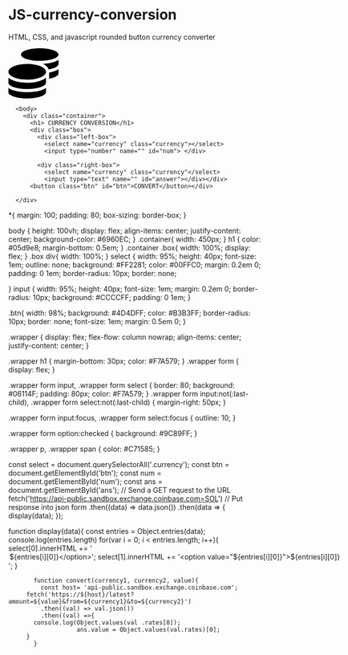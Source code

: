 # JS-currency-conversion
HTML, CSS, and javascript rounded button currency converter 


<!DOCTYPE html>
<html lang="en">
    <head>
      <title>CHOOSE CURRENCY TO CONVERT</title>
      <link rel="stylesheet" href="style.css">
      <script src="currency.js"></script>
      <svg viewBox="0 0 512 512" width="100" title="coins">
  <path d="M0 405.3V448c0 35.3 86 64 192 64s192-28.7 192-64v-42.7C342.7 434.4 267.2 448 192 448S41.3 434.4 0 405.3zM320 128c106 0 192-28.7 192-64S426 0 320 0 128 28.7 128 64s86 64 192 64zM0 300.4V352c0 35.3 86 64 192 64s192-28.7 192-64v-51.6c-41.3 34-116.9 51.6-192 51.6S41.3 334.4 0 300.4zm416 11c57.3-11.1 96-31.7 96-55.4v-42.7c-23.2 16.4-57.3 27.6-96 34.5v63.6zM192 160C86 160 0 195.8 0 240s86 80 192 80 192-35.8 192-80-86-80-192-80zm219.3 56.3c60-10.8 100.7-32 100.7-56.3v-42.7c-35.5 25.1-96.5 38.6-160.7 41.8 29.5 14.3 51.2 33.5 60 57.2z" />
</svg>
    </head>
  
      <body>
        <div class="container">
          <h1> CURRENCY CONVERSION</h1>
          <div class="box"> 
            <div class="left-box">
              <select name="currency" class="currency"></select>
              <input type="number" name="" id="num"> </div>
            
            <div class="right-box">
              <select name="currency" class="currency"</select>
              <input type="text" name="" id="answer"></div></div>
          <button class="btn" id="btn">CONVERT</button></div>
        
      </div>    
</html>




*{
  margin: 100;
  padding: 80;
  box-sizing: border-box;
}

body {
  height: 100vh;
    display: flex;
    align-items: center;
    justify-content: center;
    background-color: #6960EC;
}
.container{
  width: 450px;
}
h1 {
  color: #05d9e8;
  margin-bottom: 0.5em;
}
.container .box{
  width: 100%;
  display: flex;
}
.box div{
  width: 100%;
}
select {
  width: 95%;
  height: 40px;
  font-size: 1em;
  outline: none;
  background: #FF2281;
  color: #00FFC0;
  margin: 0.2em 0;
  padding: 0 1em;
  border-radius: 10px;
  border: none;
  
}
input {
  width: 95%;
  height: 40px;
  font-size: 1em;
  margin: 0.2em 0;
  border-radius: 10px;
  background: #CCCCFF;
  padding: 0 1em;
}

.btn{
  width: 98%;
  background: #4D4DFF;
  color: #B3B3FF;
  border-radius: 10px;
  border: none;
  font-size: 1em;
  margin: 0.5em 0;
}


.wrapper {
    display: flex;
    flex-flow: column nowrap;
    align-items: center;
    justify-content: center;
}

.wrapper h1 {
    margin-bottom: 30px;
    color: #F7A579;
}
.wrapper form {
    display: flex;
}

.wrapper form input,
.wrapper form select {
    border: 80;
    background: #06114F;
    padding: 80px;
    color: #F7A579;
}
.wrapper form input:not(:last-child),
.wrapper form select:not(:last-child) {
    margin-right: 50px;
}

.wrapper form input:focus,
.wrapper form select:focus {
    outline: 10;
}



.wrapper form option:checked {
    background: #9C89FF;
}

.wrapper p,
.wrapper span {
    color: #C71585;
}


const select = document.querySelectorAll('.currency');
const btn = document.getElementById('btn');
const num = document.getElementById('num');
const ans = document.getElementById('ans');
    // Send a GET request to the URL
    fetch('https://api-public.sandbox.exchange.coinbase.com=SOL')
    // Put response into json form
    .then((data) => data.json())
    .then(data => {
      display(data);
    });


function display(data){
  const entries = Object.entries(data);
  console.log(entries.length)
  for(var i = 0; i < entries.length; i++){
    select[0].innerHTML += '<option value="${entries[i][0]}">${entries[i][0]}</option>';
    select[1].innerHTML += '<option value="${entries[i][0]}">${entries[i][0]}</option>';
}
    
          
           function convert(currency1, currency2, value){
             const host= 'api-public.sandbox.exchange.coinbase.com';
         fetch('https://${host}/latest?amount=${value}&from=${currency1}&to=${currency2}')
             .then((val) => val.json())
             .then((val) =>{
           console.log(Object.values(val .rates[0]);
                       ans.value = Object.values(val.rates)[0];
         }
           }
